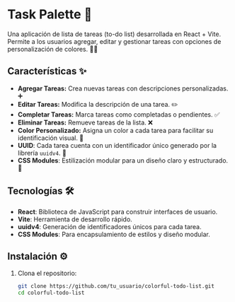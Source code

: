 # Task Palette 🌈

Una aplicación de lista de tareas (to-do list) desarrollada en React + Vite. Permite a los usuarios agregar, editar y gestionar tareas con opciones de personalización de colores. 📝🎨

## Características ✨

- **Agregar Tareas:** Crea nuevas tareas con descripciones personalizadas. ➕
- **Editar Tareas:** Modifica la descripción de una tarea. ✏️
- **Completar Tareas:** Marca tareas como completadas o pendientes. ✅
- **Eliminar Tareas:** Remueve tareas de la lista. ❌
- **Color Personalizado:** Asigna un color a cada tarea para facilitar su identificación visual. 🎨
- **UUID**: Cada tarea cuenta con un identificador único generado por la librería `uuidv4`. 🔑
- **CSS Modules**: Estilización modular para un diseño claro y estructurado. 🎨

## Tecnologías 🛠️

- **React**: Biblioteca de JavaScript para construir interfaces de usuario.
- **Vite**: Herramienta de desarrollo rápido.
- **uuidv4**: Generación de identificadores únicos para cada tarea.
- **CSS Modules**: Para encapsulamiento de estilos y diseño modular.

## Instalación ⚙️

1. Clona el repositorio:
   ```bash
   git clone https://github.com/tu_usuario/colorful-todo-list.git
   cd colorful-todo-list
